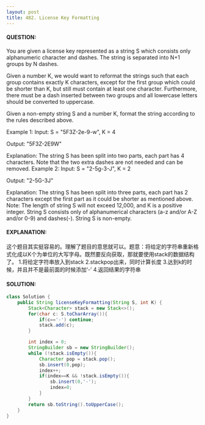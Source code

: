 ```yaml
---
layout: post
title: 482. License Key Formatting
---
```

#### QUESTION:
You are given a license key represented as a string S which consists only alphanumeric character and dashes. The string is separated into N+1 groups by N dashes.

Given a number K, we would want to reformat the strings such that each group contains exactly K characters, except for the first group which could be shorter than K, but still must contain at least one character. Furthermore, there must be a dash inserted between two groups and all lowercase letters should be converted to uppercase.

Given a non-empty string S and a number K, format the string according to the rules described above.

Example 1:
Input: S = "5F3Z-2e-9-w", K = 4

Output: "5F3Z-2E9W"

Explanation: The string S has been split into two parts, each part has 4 characters.
Note that the two extra dashes are not needed and can be removed.
Example 2:
Input: S = "2-5g-3-J", K = 2

Output: "2-5G-3J"

Explanation: The string S has been split into three parts, each part has 2 characters except the first part as it could be shorter as mentioned above.
Note:
The length of string S will not exceed 12,000, and K is a positive integer.
String S consists only of alphanumerical characters (a-z and/or A-Z and/or 0-9) and dashes(-).
String S is non-empty.
#### EXPLANATION:

这个题目其实挺容易的。理解了题目的意思就可以。题意：将给定的字符串重新格式化成以K个为单位的大写字母。既然要反向获取，那就要使用stack的数据结构了。
1.将给定字符串放入到stack
2.stackpop出来，同时计算长度
3.达到k的时候，并且并不是最前面的时候添加‘-’
4.返回结果的字符串

#### SOLUTION:
```java
class Solution {
    public String licenseKeyFormatting(String S, int K) {
        Stack<Character> stack = new Stack<>();
        for(char c: S.toCharArray()){
            if(c=='-') continue;
            stack.add(c);
        }

        int index = 0;
        StringBuilder sb = new StringBuilder();
        while (!stack.isEmpty()){
            Character pop = stack.pop();
            sb.insert(0,pop);
            index++;
            if(index==K && !stack.isEmpty()){
                sb.insert(0,'-');
                index=0;
            }
        }
        return sb.toString().toUpperCase();
    }
}
```
